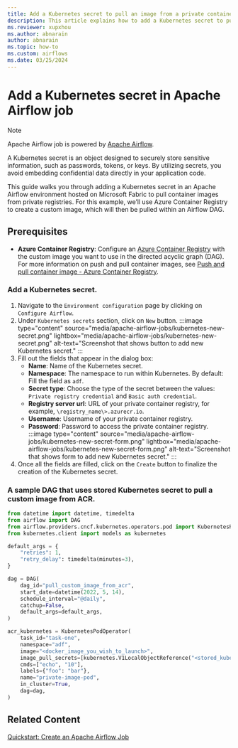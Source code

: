 ```yaml
---
title: Add a Kubernetes secret to pull an image from a private container registry
description: This article explains how to add a Kubernetes secret to pull container image from a private container registry.
ms.reviewer: xupxhou
ms.author: abnarain
author: abnarain
ms.topic: how-to
ms.custom: airflows
ms.date: 03/25/2024
---
```


# Add a Kubernetes secret in Apache Airflow job

> [!NOTE]
> Apache Airflow job is powered by [Apache Airflow](https://airflow.apache.org/).

A Kubernetes secret is an object designed to securely store sensitive information, such as passwords, tokens, or keys. By utilizing secrets, you avoid embedding confidential data directly in your application code.

This guide walks you through adding a Kubernetes secret in an Apache Airflow environment hosted on Microsoft Fabric to pull container images from private registries. For this example, we’ll use Azure Container Registry to create a custom image, which will then be pulled within an Airflow DAG.

## Prerequisites

- **Azure Container Registry**: Configure an [Azure Container Registry](/azure/container-registry/container-registry-get-started-portal?tabs=azure-cli) with the custom image you want to use in the directed acyclic graph (DAG). For more information on push and pull container images, see [Push and pull container image - Azure Container Registry](/azure/container-registry/container-registry-get-started-docker-cli?tabs=azure-cli).

### Add a Kubernetes secret.

1. Navigate to the `Environment configuration` page by clicking on `Configure Airflow`.
2. Under `Kubernetes secrets` section, click on `New` button.
   :::image type="content" source="media/apache-airflow-jobs/kubernetes-new-secret.png" lightbox="media/apache-airflow-jobs/kubernetes-new-secret.png" alt-text="Screenshot that shows button to add new Kubernetes secret." :::
3. Fill out the fields that appear in the dialog box:
   - <strong>Name</strong>: Name of the Kubernetes secret.
   - <strong>Namespace</strong>: The namespace to run within Kubernetes. By default: Fill the field as `adf`.
   - <strong>Secret type</strong>: Choose the type of the secret between the values: `Private registry credential` and `Basic auth credential`.
   - <strong>Registry server url</strong>: URL of your private container registry, for example, `\registry_name\>.azurecr.io`.
   - <strong>Username</strong>: Username of your private container registry.
   - <strong>Password</strong>: Password to access the private container registry.
   :::image type="content" source="media/apache-airflow-jobs/kubernetes-new-secret-form.png" lightbox="media/apache-airflow-jobs/kubernetes-new-secret-form.png" alt-text="Screenshot that shows form to add new Kubernetes secret." :::
4. Once all the fields are filled, click on the `Create` button to finalize the creation of the Kubernetes secret.

### A sample DAG that uses stored Kubernetes secret to pull a custom image from ACR.

```python
from datetime import datetime, timedelta
from airflow import DAG
from airflow.providers.cncf.kubernetes.operators.pod import KubernetesPodOperator
from kubernetes.client import models as kubernetes

default_args = {
    "retries": 1,
    "retry_delay": timedelta(minutes=3),
}

dag = DAG(
    dag_id="pull_custom_image_from_acr",
    start_date=datetime(2022, 5, 14),
    schedule_interval="@daily",
    catchup=False,
    default_args=default_args,
)

acr_kubernetes = KubernetesPodOperator(
    task_id="task-one",
    namespace="adf",
    image="<docker_image_you_wish_to_launch>",
    image_pull_secrets=[kubernetes.V1LocalObjectReference("<stored_kubernetes_password")],
    cmds=["echo", "10"],
    labels={"foo": "bar"},
    name="private-image-pod",
    in_cluster=True,
    dag=dag,
)
```

## Related Content

[Quickstart: Create an Apache Airflow Job](../data-factory/create-apache-airflow-jobs.md)
